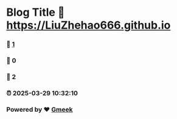# Blog Title :link: https://LiuZhehao666.github.io 
### :page_facing_up: [1](https://LiuZhehao666.github.io/tag.html) 
### :speech_balloon: 0 
### :hibiscus: 2 
### :alarm_clock: 2025-03-29 10:32:10 
### Powered by :heart: [Gmeek](https://github.com/Meekdai/Gmeek)
